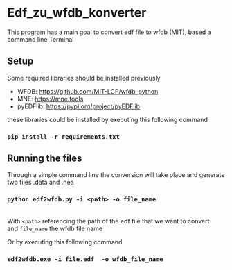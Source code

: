 # Edf_zu_wfdb_konverter

This program has a main goal to convert edf file to wfdb (MIT), based a command line Terminal 

## Setup 
Some required libraries should be installed previously 
- WFDB: https://github.com/MIT-LCP/wfdb-python 
- MNE: https://mne.tools
- pyEDFlib: https://pypi.org/project/pyEDFlib

these libraries could be installed by executing this following command 

### `pip install -r requirements.txt`

## Running the files 
Through a simple command line the conversion will take place and generate two files .data and .hea 
### `python edf2wfdb.py -i <path> -o file_name` 
<br> With `<path>` referencing the path of the edf file that we want to convert <br> and `file_name` the wfdb file name

Or by executing this following command 
### `edf2wfdb.exe -i file.edf  -o wfdb_file_name` 





